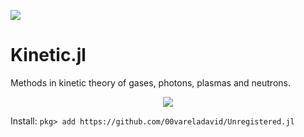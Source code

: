 ![](https://travis-ci.com/vavrines/Kinetic.jl.svg?branch=master)

# Kinetic.jl

Methods in kinetic theory of gases, photons, plasmas and neutrons.

<p align="center">
  <img src="https://github.com/tbxiao/tbxiao.github.io/blob/master/img/kinetic.gif">
</p>

Install:
`pkg> add https://github.com/00vareladavid/Unregistered.jl`
